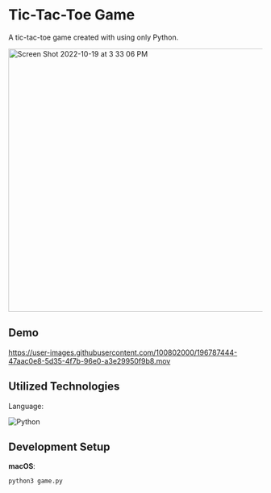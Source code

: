<h1>Tic-Tac-Toe Game</h1>
<p>A tic-tac-toe game created with using only Python.</p>

<img width="521" alt="Screen Shot 2022-10-19 at 3 33 06 PM" src="https://user-images.githubusercontent.com/100802000/196786601-91a33e57-3c20-4165-866f-d859ed25cc48.png">

<h2>Demo</h2>


https://user-images.githubusercontent.com/100802000/196787444-47aac0e8-5d35-4f7b-96e0-a3e29950f9b8.mov



<h2>Utilized Technologies</h2>
<p>Language:</p>

![Python](https://img.shields.io/badge/python-3670A0?style=for-the-badge&logo=python&logoColor=ffdd54)

<h2>Development Setup</h2>
<p><b>macOS</b>:</p>

```
python3 game.py
```
